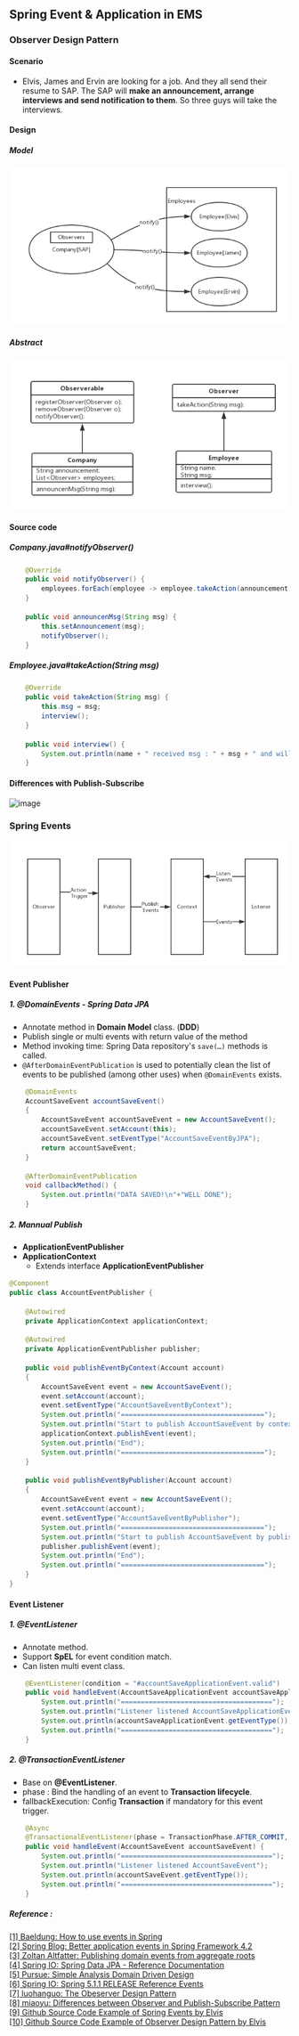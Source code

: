 ## Spring Event & Application in EMS

### Observer Design Pattern
#### Scenario
- Elvis, James  and Ervin are looking for a job. And they all send their resume to SAP. The SAP will **make an announcement, arrange interviews and send notification to them**. So three guys will take the interviews.

#### Design
##### Model
![image](https://raw.githubusercontent.com/zjs1224522500/dev-test/master/src/main/resources/pic/Observer.jpg)

##### Abstract
![image](https://raw.githubusercontent.com/zjs1224522500/dev-test/master/src/main/resources/pic/UML%20Observer.jpg)

#### Source code
##### Company.java#notifyObserver()
```Java
    @Override
    public void notifyObserver() {
        employees.forEach(employee -> employee.takeAction(announcement));
    }

    public void announcenMsg(String msg) {
        this.setAnnouncement(msg);
        notifyObserver();
    }
```
##### Employee.java#takeAction(String msg)
```Java
    @Override
    public void takeAction(String msg) {
        this.msg = msg;
        interview();
    }

    public void interview() {
        System.out.println(name + " received msg : " + msg + " and will go to interview");
    }
```

#### Differences with Publish-Subscribe
![image](http://5b0988e595225.cdn.sohucs.com/images/20171128/7c5a95aa8ee348d9b7dff8417e4edb4e.jpeg)

### Spring Events
![image](https://raw.githubusercontent.com/zjs1224522500/dev-test/master/src/main/resources/pic/Spring%20events.png)

#### Event Publisher
##### 1. @DomainEvents  - Spring Data JPA
- Annotate method in **Domain Model** class. (**DDD**)
- Publish single or multi events with return value of the method
- Method invoking time: Spring Data repository's `save(…)` methods is called.
- `@AfterDomainEventPublication` is used to potentially clean the list of events to be published (among other uses) when `@DomainEvents` exists.

```Java
    @DomainEvents
    AccountSaveEvent accountSaveEvent()
    {
        AccountSaveEvent accountSaveEvent = new AccountSaveEvent();
        accountSaveEvent.setAccount(this);
        accountSaveEvent.setEventType("AccountSaveEventByJPA");
        return accountSaveEvent;
    }

    @AfterDomainEventPublication
    void callbackMethod() {
        System.out.println("DATA SAVED!\n"+"WELL DONE");
    }
```

##### 2. Mannual Publish
- **ApplicationEventPublisher**
- **ApplicationContext**
    - Extends interface **ApplicationEventPublisher**

```Java
@Component
public class AccountEventPublisher {

    @Autowired
    private ApplicationContext applicationContext;

    @Autowired
    private ApplicationEventPublisher publisher;

    public void publishEventByContext(Account account)
    {
        AccountSaveEvent event = new AccountSaveEvent();
        event.setAccount(account);
        event.setEventType("AccountSaveEventByContext");
        System.out.println("====================================");
        System.out.println("Start to publish AccountSaveEvent by context");
        applicationContext.publishEvent(event);
        System.out.println("End");
        System.out.println("====================================");
    }

    public void publishEventByPublisher(Account account)
    {
        AccountSaveEvent event = new AccountSaveEvent();
        event.setAccount(account);
        event.setEventType("AccountSaveEventByPublisher");
        System.out.println("====================================");
        System.out.println("Start to publish AccountSaveEvent by publisher");
        publisher.publishEvent(event);
        System.out.println("End");
        System.out.println("====================================");
    }
}
```

#### Event Listener
##### 1. @EventListener
- Annotate method.
- Support **SpEL** for event condition match.
- Can listen multi event class.

```Java
    @EventListener(condition = "#accountSaveApplicationEvent.valid")
    public void handleEvent(AccountSaveApplicationEvent accountSaveApplicationEvent) {
        System.out.println("======================================");
        System.out.println("Listener listened AccountSaveApplicationEvent");
        System.out.println(accountSaveApplicationEvent.getEventType());
        System.out.println("======================================");
    }
```

##### 2. @TransactionEventListener
- Base on **@EventListener**.
- phase : Bind the handling of an event to **Transaction lifecycle**.
- fallbackExecution: Config **Transaction** if mandatory for this event trigger.
```Java
    @Async
    @TransactionalEventListener(phase = TransactionPhase.AFTER_COMMIT, fallbackExecution = true)
    public void handleEvent(AccountSaveEvent accountSaveEvent) {
        System.out.println("======================================");
        System.out.println("Listener listened AccountSaveEvent");
        System.out.println(accountSaveEvent.getEventType());
        System.out.println("======================================");
    }
```

##### Reference :
[[1] Baeldung: How to use events in Spring](https://www.baeldung.com/spring-events)  
[[2] Spring Blog: Better application events in Spring Framework 4.2
](https://spring.io/blog/2015/02/11/better-application-events-in-spring-framework-4-2)  
[[3] Zoltan Altfatter: Publishing domain events from aggregate roots](https://zoltanaltfatter.com/2017/06/09/publishing-domain-events-from-aggregate-roots/)  
[[4] Spring IO: Spring Data JPA - Reference Documentation](https://docs.spring.io/spring-data/jpa/docs/current/reference/html/)  
[[5] Pursue: Simple Analysis Domain Driven Design](https://www.jianshu.com/p/b6ec06d6b594)  
[[6] Spring IO: Spring 5.1.1 RELEASE Reference Events](https://docs.spring.io/spring/docs/5.1.1.RELEASE/spring-framework-reference/core.html#context-functionality-events)  
[[7] luohanguo: The Obeserver Design Pattern](https://www.cnblogs.com/luohanguo/p/7825656.html)  
[[8] miaoyu: Differences between Observer and Publish-Subscribe Pattern](https://www.sohu.com/a/207062452_464084)  
[[9] Github Source Code Example of Spring Events by Elvis](https://github.com/zjs1224522500/dev-test)  
[[10] Github Source Code Example of Observer Design Pattern by Elvis](https://github.com/zjs1224522500/data-structure-and-arithmetic/tree/master/design_patterns/src/me/elvis/common/design/observer/another)
